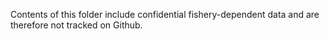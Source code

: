 Contents of this folder include confidential fishery-dependent data and are therefore not tracked on Github.